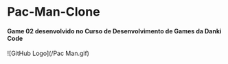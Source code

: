 # Pac-Man-Clone

#### Game 02 desenvolvido no Curso de Desenvolvimento de Games da Danki Code

![GitHub Logo](/Pac Man.gif)
